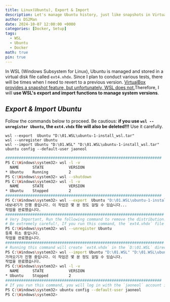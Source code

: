 ```yaml
---
title: Linux(Ubuntu), Export & Import
description: Let's manage Ubuntu history, just like snapshots in VirtualBox.
author: DS2Man
date: 2024-10-07 12:00:00 +0000
categories: [Docker, Setup]
tags:
  - WSL
  - Ubuntu
  - Docker
math: true
pin: true
---
```


In WSL (Windows Subsystem for Linux), Ubuntu is managed and stored in a virtual disk file called `ext4.vhdx`. Since I plan to conduct various tests, there will be times when I need to revert to a previous version. <ins>VirtualBox provides a snapshot feature, but unfortunately, WSL does not.</ins>Therefore, I will **use WSL's export and import functions to manage system versions**.

<!--
WSL(Windows Subsystem for Linux)에서 Ubuntu는 가상 디스크 파일인 ext4.vhdx에 저장이 되어서 관리되고 있다. 나는 앞으로 다양한 테스트를 시도할 것인데, 과거 버전으로 원복이 필요할 때가 발생할 것이다. VirtualBox는 스냅샷 기능을 지원하는데, 안타깝게도 WSL은 그런 기능을 지원하지 않는다. 그래서 wsl의 export와 import 기능을 통해 형상 관리를 하겠다.
-->

## *Export & Import Ubuntu*

Follow the commands below to proceed. Be cautious: **if you use `wsl --unregister Ubuntu`, the `ext4.vhdx` file will also be deleted!!!** Use it carefully.    

`wsl --export  Ubuntu "D:\01.WSL\ubuntu-1-install_wsl.tar"`        
`wsl --unregister Ubuntu`     
`wsl --import Ubuntu "D:\01.WSL" "D:\01.WSL\ubuntu-1-install_wsl.tar"`    
`ubuntu config --default-user jaoneol`

<!--
아래 명령어대로 진행하면 된다. 주의할 점은 `wsl --unregister Ubuntu`  사용하면 the `ext4.vhdx` file will also be deleted!!! 유의해서 사용하기 바란다.
-->

```bash
#####################################################################
PS C:\Windows\system32> wsl -l -v
  NAME      STATE           VERSION
* Ubuntu    Running         2
PS C:\Windows\system32> wsl --shutdown
PS C:\Windows\system32> wsl -l -v
  NAME      STATE           VERSION
* Ubuntu    Stopped         2
#####################################################################
PS C:\Windows\system32> wsl --export  Ubuntu "D:\01.WSL\ubuntu-1-install_wsl.tar"
내보내기가 진행 중입니다. 이 작업은 몇 분 정도 걸릴 수 있습니다...
작업을 완료했습니다.
######################################################################
# Very Important, Run the following command to remove the distribution.
# Be extremely careful!, If you run this command, the `ext4.vhdx` file will also be deleted!!!
PS C:\Windows\system32> wsl --unregister Ubuntu
등록 취소 중입니다.
작업을 완료했습니다.
######################################################################
# Running this command will create `ext4.vhdx` in the `D:\01.WSL` directory.
PS C:\Windows\system32> wsl --import Ubuntu "D:\01.WSL" "D:\01.WSL\ubuntu-1-install_wsl.tar"
가져오기가 진행 중입니다. 이 작업은 몇 분 정도 걸릴 수 있습니다.
작업을 완료했습니다.
PS C:\Windows\system32> wsl -l -v
  NAME      STATE           VERSION
* Ubuntu    Stopped         2
#####################################################################
# If you run this command, you will log in with the `jaoneol` account instead of the root account when accessing Ubuntu.
PS C:\Windows\system32> ubuntu config --default-user jaoneol
PS C:\Windows\system32>
```